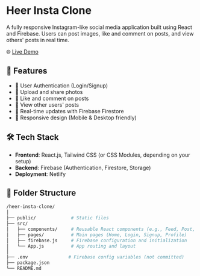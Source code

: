 # Heer Insta Clone

A fully responsive Instagram-like social media application built using React and Firebase. Users can post images, like and comment on posts, and view others' posts in real time.

🌐 [Live Demo](https://heer-insta-clone.netlify.app/)

## 🚀 Features

- 🔐 User Authentication (Login/Signup)
- 📸 Upload and share photos
- 💬 Like and comment on posts
- 👥 View other users' posts
- 🧠 Real-time updates with Firebase Firestore
- 🔄 Responsive design (Mobile & Desktop friendly)

## 🛠 Tech Stack

- **Frontend**: React.js, Tailwind CSS (or CSS Modules, depending on your setup)
- **Backend**: Firebase (Authentication, Firestore, Storage)
- **Deployment**: Netlify

## 📁 Folder Structure

```bash
/heer-insta-clone/
│
├── public/             # Static files
├── src/
│   ├── components/     # Reusable React components (e.g., Feed, Post, Navbar)
│   ├── pages/          # Main pages (Home, Login, Signup, Profile)
│   ├── firebase.js     # Firebase configuration and initialization
│   └── App.js          # App routing and layout
│
├── .env               # Firebase config variables (not committed)
├── package.json
└── README.md
